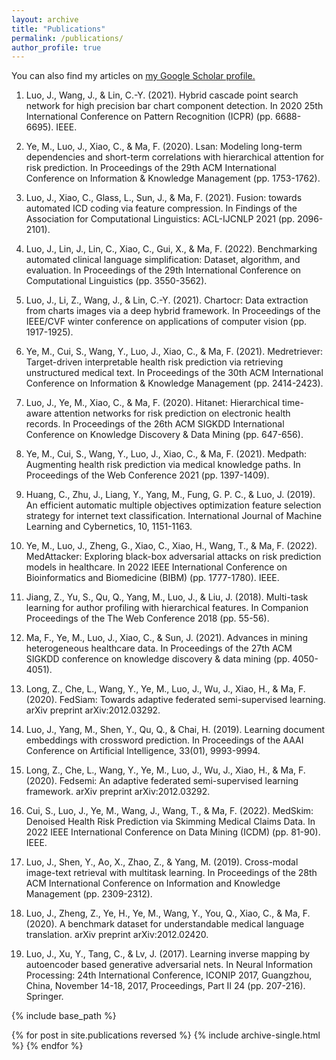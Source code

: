 ```yaml
---
layout: archive
title: "Publications"
permalink: /publications/
author_profile: true
---
```


You can also find my articles on <u><a href="{https://scholar.google.com/citations?user=pmLGdM0AAAAJ&hl=zh-CN}">my Google Scholar profile</a>.</u>

1. Luo, J., Wang, J., & Lin, C.-Y. (2021). Hybrid cascade point search network for high precision bar chart component detection. In 2020 25th International Conference on Pattern Recognition (ICPR) (pp. 6688-6695). IEEE.

2. Ye, M., Luo, J., Xiao, C., & Ma, F. (2020). Lsan: Modeling long-term dependencies and short-term correlations with hierarchical attention for risk prediction. In Proceedings of the 29th ACM International Conference on Information & Knowledge Management (pp. 1753-1762).

3. Luo, J., Xiao, C., Glass, L., Sun, J., & Ma, F. (2021). Fusion: towards automated ICD coding via feature compression. In Findings of the Association for Computational Linguistics: ACL-IJCNLP 2021 (pp. 2096-2101).

4. Luo, J., Lin, J., Lin, C., Xiao, C., Gui, X., & Ma, F. (2022). Benchmarking automated clinical language simplification: Dataset, algorithm, and evaluation. In Proceedings of the 29th International Conference on Computational Linguistics (pp. 3550-3562).

5. Luo, J., Li, Z., Wang, J., & Lin, C.-Y. (2021). Chartocr: Data extraction from charts images via a deep hybrid framework. In Proceedings of the IEEE/CVF winter conference on applications of computer vision (pp. 1917-1925).

6. Ye, M., Cui, S., Wang, Y., Luo, J., Xiao, C., & Ma, F. (2021). Medretriever: Target-driven interpretable health risk prediction via retrieving unstructured medical text. In Proceedings of the 30th ACM International Conference on Information & Knowledge Management (pp. 2414-2423).

7. Luo, J., Ye, M., Xiao, C., & Ma, F. (2020). Hitanet: Hierarchical time-aware attention networks for risk prediction on electronic health records. In Proceedings of the 26th ACM SIGKDD International Conference on Knowledge Discovery & Data Mining (pp. 647-656).

8. Ye, M., Cui, S., Wang, Y., Luo, J., Xiao, C., & Ma, F. (2021). Medpath: Augmenting health risk prediction via medical knowledge paths. In Proceedings of the Web Conference 2021 (pp. 1397-1409).

9. Huang, C., Zhu, J., Liang, Y., Yang, M., Fung, G. P. C., & Luo, J. (2019). An efficient automatic multiple objectives optimization feature selection strategy for internet text classification. International Journal of Machine Learning and Cybernetics, 10, 1151-1163.

10. Ye, M., Luo, J., Zheng, G., Xiao, C., Xiao, H., Wang, T., & Ma, F. (2022). MedAttacker: Exploring black-box adversarial attacks on risk prediction models in healthcare. In 2022 IEEE International Conference on Bioinformatics and Biomedicine (BIBM) (pp. 1777-1780). IEEE.

11. Jiang, Z., Yu, S., Qu, Q., Yang, M., Luo, J., & Liu, J. (2018). Multi-task learning for author profiling with hierarchical features. In Companion Proceedings of the The Web Conference 2018 (pp. 55-56).

12. Ma, F., Ye, M., Luo, J., Xiao, C., & Sun, J. (2021). Advances in mining heterogeneous healthcare data. In Proceedings of the 27th ACM SIGKDD conference on knowledge discovery & data mining (pp. 4050-4051).

13. Long, Z., Che, L., Wang, Y., Ye, M., Luo, J., Wu, J., Xiao, H., & Ma, F. (2020). FedSiam: Towards adaptive federated semi-supervised learning. arXiv preprint arXiv:2012.03292.

14. Luo, J., Yang, M., Shen, Y., Qu, Q., & Chai, H. (2019). Learning document embeddings with crossword prediction. In Proceedings of the AAAI Conference on Artificial Intelligence, 33(01), 9993-9994.

15. Long, Z., Che, L., Wang, Y., Ye, M., Luo, J., Wu, J., Xiao, H., & Ma, F. (2020). Fedsemi: An adaptive federated semi-supervised learning framework. arXiv preprint arXiv:2012.03292.

16. Cui, S., Luo, J., Ye, M., Wang, J., Wang, T., & Ma, F. (2022). MedSkim: Denoised Health Risk Prediction via Skimming Medical Claims Data. In 2022 IEEE International Conference on Data Mining (ICDM) (pp. 81-90). IEEE.

17. Luo, J., Shen, Y., Ao, X., Zhao, Z., & Yang, M. (2019). Cross-modal image-text retrieval with multitask learning. In Proceedings of the 28th ACM International Conference on Information and Knowledge Management (pp. 2309-2312).

18. Luo, J., Zheng, Z., Ye, H., Ye, M., Wang, Y., You, Q., Xiao, C., & Ma, F. (2020). A benchmark dataset for understandable medical language translation. arXiv preprint arXiv:2012.02420.

19. Luo, J., Xu, Y., Tang, C., & Lv, J. (2017). Learning inverse mapping by autoencoder based generative adversarial nets. In Neural Information Processing: 24th International Conference, ICONIP 2017, Guangzhou, China, November 14-18, 2017, Proceedings, Part II 24 (pp. 207-216). Springer.

{% include base_path %}

{% for post in site.publications reversed %}
  {% include archive-single.html %}
{% endfor %}
